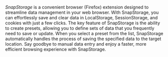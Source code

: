 *SnapStorage* is a convenient browser (Firefox) extension designed to streamline data management in your web browser. With SnapStorage, you can effortlessly save and clear data in LocalStorage, SessionStorage, and cookies with just a few clicks. The key feature of SnapStorage is the ability to create presets, allowing you to define sets of data that you frequently need to save or update. When you select a preset from the list, SnapStorage automatically handles the process of saving the specified data to the target location. Say goodbye to manual data entry and enjoy a faster, more efficient browsing experience with SnapStorage.
